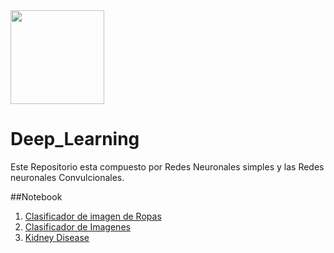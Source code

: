 <img src="https://github.com/luishernand/pandas_fundamentals/blob/master/logo4.JPG?raw=true" height = 150 width= 150 alt=" "> 

# Deep_Learning

Este Repositorio esta compuesto por Redes Neuronales simples y las Redes neuronales Convulcionales.

##Notebook  

1. [Clasificador de imagen de Ropas](https://nbviewer.jupyter.org/github/luishernand/Deep_Learning/blob/master/Clasificador%20de%20Ropas.ipynb)
1. [Clasificador de Imagenes](https://nbviewer.jupyter.org/github/luishernand/Deep_Learning/blob/master/Clasificador_de_Imagen.ipynb)
1. [Kidney Disease](https://nbviewer.jupyter.org/github/luishernand/Deep_Learning/blob/master/Red%20Neuronal_kidney_disease.ipynb)


